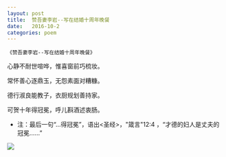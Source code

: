 ```yaml
---
layout: post
title:  赞吾妻李岩--写在结婚十周年晚餐
date:   2016-10-2
categories: poem
---
```

`《赞吾妻李岩--写在结婚十周年晚餐》`

心静不耐世喧哗，惟喜窗前巧梳妆。

常怀善心逐鼎玉，无怨素面对糟糠。

德行淑良能教子，衣厨规划善持家。

可贺十年得冠冕，呼儿斟酒述衷肠。

<!--more-->

- 注：最后一句“…得冠冕”，语出<圣经>，"箴言"12:4 ，“才德的妇人是丈夫的冠冕……”

![]({{site.url}}/Images/31.png)

<script>
  (function(i,s,o,g,r,a,m){i['GoogleAnalyticsObject']=r;i[r]=i[r]||function(){
  (i[r].q=i[r].q||[]).push(arguments)},i[r].l=1*new Date();a=s.createElement(o),
  m=s.getElementsByTagName(o)[0];a.async=1;a.src=g;m.parentNode.insertBefore(a,m)
  })(window,document,'script','https://www.google-analytics.com/analytics.js','ga');

  ga('create', 'UA-85986843-1', 'auto');
  ga('send', 'pageview');

</script>